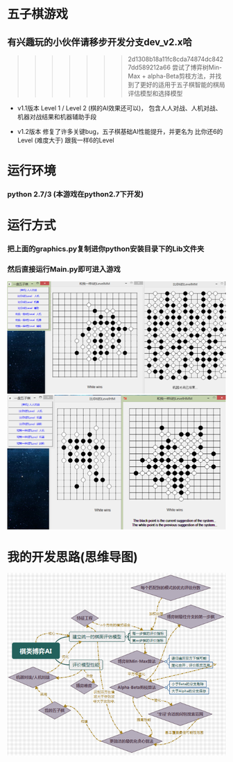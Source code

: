 # 五子棋游戏
## 有兴趣玩的小伙伴请移步开发分支dev_v2.x哈
>>>>>>> 2d1308b18a11fc8cda74874dc8427dd589212a66
尝试了博弈树Min-Max + alpha-Beta剪枝方法，并找到了更好的适用于五子棋智能的棋局评估模型和选择模型

* v1.1版本 Level 1 / Level 2 (棋的AI效果还可以)，
包含人人对战、人机对战、机器对战结果和机器辅助手段

* v1.2版本 修复了许多关键bug，五子棋基础AI性能提升，并更名为 比你还6的Level (难度大于) 跟我一样6的Level 

# 运行环境
### python 2.7/3 (本游戏在python2.7下开发)

# 运行方式
### 把上面的graphics.py复制进你python安装目录下的Lib文件夹
### 然后直接运行Main.py即可进入游戏
![机器对战可以看出第一个level博弈性能比较均衡](2.png)
![输给自己写的五子棋](1.png)

# 我的开发思路(思维导图)
![游戏基础AI](dev.png)

